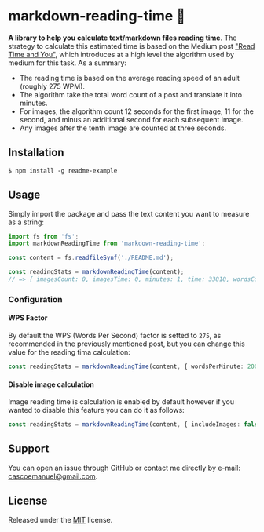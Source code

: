 # markdown-reading-time 🧮 

**A library to help you calculate text/markdown files reading time**. The strategy to calculate this estimated time is based on the Medium post ["Read Time and You"](https://blog.medium.com/read-time-and-you-bc2048ab620c), which introduces at a high level the algorithm used by medium for this task. As a summary:

- The reading time is based on the average reading speed of an adult (roughly 275 WPM).
- The algorithm take the total word count of a post and translate it into minutes.
- For images, the algorithm count 12 seconds for the first image, 11 for the second, and minus an additional second for each subsequent image.
- Any images after the tenth image are counted at three seconds.

## Installation

```
$ npm install -g readme-example
```

## Usage

Simply import the package and pass the text content you want to measure as a string:

```typescript
import fs from 'fs';
import markdownReadingTime from 'markdown-reading-time';

const content = fs.readfileSynf('./README.md');

const readingStats = markdownReadingTime(content);
// => { imagesCount: 0, imagesTime: 0, minutes: 1, time: 33818, wordsCount: 155 }
```

### Configuration

#### WPS Factor

By default the WPS (Words Per Second) factor is setted to `275`, as recommended in the previously mentioned post, but you can change this value for the reading tima calculation:

```typescript
const readingStats = markdownReadingTime(content, { wordsPerMinute: 200 });
```

#### Disable image calculation

Image reading time is calculation is enabled by default however if you wanted to disable this feature you can do it as follows:

```typescript
const readingStats = markdownReadingTime(content, { includeImages: false });
```

## Support

You can open an issue through GitHub or contact me directly by e-mail: cascoemanuel@gmail.com.

## License
Released under the [MIT](./LICENSE) license.